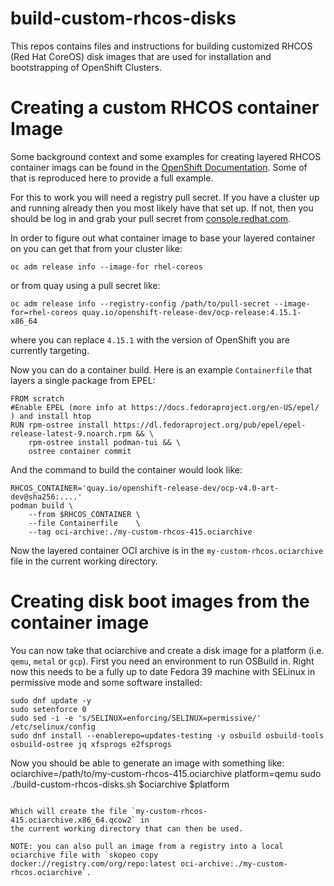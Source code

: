 # build-custom-rhcos-disks

This repos contains files and instructions for building customized RHCOS
(Red Hat CoreOS) disk images that are used for installation and
bootstrapping of OpenShift Clusters.


# Creating a custom RHCOS container Image

Some background context and some examples for creating layered RHCOS
container imags can be found in the
[OpenShift Documentation](https://docs.openshift.com/container-platform/4.14/post_installation_configuration/coreos-layering.html).
Some of that is reproduced here to provide a full example.

For this to work you will need a registry pull secret. If you have a
cluster up and running already then you most likely have that set up.
If not, then you should be log in and grab your pull secret from
[console.redhat.com](https://console.redhat.com/openshift/install/pull-secret).

In order to figure out what container image to base your layered
container on you can get that from your cluster like:

```
oc adm release info --image-for rhel-coreos
```

or from quay using a pull secret like:

```
oc adm release info --registry-config /path/to/pull-secret --image-for=rhel-coreos quay.io/openshift-release-dev/ocp-release:4.15.1-x86_64
```

where you can replace `4.15.1` with the version of OpenShift you are currently targeting.

Now you can do a container build. Here is an example `Containerfile`
that layers a single package from EPEL:

```
FROM scratch
#Enable EPEL (more info at https://docs.fedoraproject.org/en-US/epel/ ) and install htop
RUN rpm-ostree install https://dl.fedoraproject.org/pub/epel/epel-release-latest-9.noarch.rpm && \
    rpm-ostree install podman-tui && \
    ostree container commit
```

And the command to build the container would look like:


```
RHCOS_CONTAINER='quay.io/openshift-release-dev/ocp-v4.0-art-dev@sha256:....'
podman build \
    --from $RHCOS_CONTAINER \
    --file Containerfile    \
    --tag oci-archive:./my-custom-rhcos-415.ociarchive

```


Now the layered container OCI archive is in the `my-custom-rhcos.ociarchive` file in the current working directory.


# Creating disk boot images from the container image


You can now take that ociarchive and create a disk image for a
platform (i.e. `qemu`, `metal` or `gcp`). First you need an
environment to run OSBuild in. Right now this needs to be a
fully up to date Fedora 39 machine with SELinux in permissive
mode and some software installed:

```
sudo dnf update -y
sudo setenforce 0
sudo sed -i -e 's/SELINUX=enforcing/SELINUX=permissive/' /etc/selinux/config
sudo dnf install --enablerepo=updates-testing -y osbuild osbuild-tools osbuild-ostree jq xfsprogs e2fsprogs
```

Now you should be able to generate an image with something like:
ociarchive=/path/to/my-custom-rhcos-415.ociarchive
platform=qemu
sudo ./build-custom-rhcos-disks.sh $ociarchive $platform
```

Which will create the file `my-custom-rhcos-415.ociarchive.x86_64.qcow2` in
the current working directory that can then be used.

NOTE: you can also pull an image from a registry into a local
ociarchive file with `skopeo copy docker://registry.com/org/repo:latest oci-archive:./my-custom-rhcos.ociarchive`.
